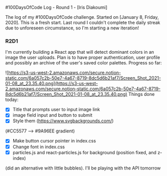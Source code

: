 #100DaysOfCode Log - Round 1 - [Iris Diakoumi]

The log of my #100DaysOfCode challenge. Started on [January 8, Friday, 2020]. This is a fresh start. Last round I couldn't complete the daily streak due to unforeseen circumstance, so I'm starting a new iteration!

### R2D1
I'm currently building a React app that will detect dominant colors in an image the user uploads. Plan is to have proper authentication, user profile and possibly an archive of the user's saved color palettes. Progress so far: 

![https://s3-us-west-2.amazonaws.com/secure.notion-static.com/6a057c2b-50e7-4a67-8719-8dc5d6b21af7/Screen_Shot_2021-01-08_at_23.35.40.png](https://s3-us-west-2.amazonaws.com/secure.notion-static.com/6a057c2b-50e7-4a67-8719-8dc5d6b21af7/Screen_Shot_2021-01-08_at_23.35.40.png)
Things done today:
- [x]  Title that prompts user to input image link
- [x]  image field input and button to submit
- [x]  Style them (https://www.svgbackgrounds.com/)

(#CC5577 —> #9A96EE gradient)

- [x]  Make button cursor pointer in index.css
- [x]  Change font in index.css
- [x]  particles.js and react-particles.js for background (position fixed, and z-index)

(did an alternative with little bubbles). 
I'll be playing with the API tomorrow

